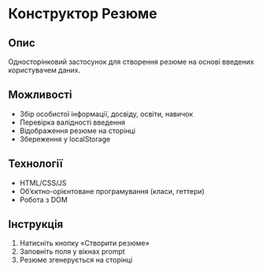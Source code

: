 # Конструктор Резюме

## Опис
Односторінковий застосунок для створення резюме на основі введених користувачем даних.

## Можливості
- Збір особистої інформації, досвіду, освіти, навичок
- Перевірка валідності введення
- Відображення резюме на сторінці
- Збереження у localStorage

## Технології
- HTML/CSS/JS
- Об’єктно-орієнтоване програмування (класи, геттери)
- Робота з DOM

## Інструкція
1. Натисніть кнопку «Створити резюме»
2. Заповніть поля у вікнах prompt
3. Резюме згенерується на сторінці
